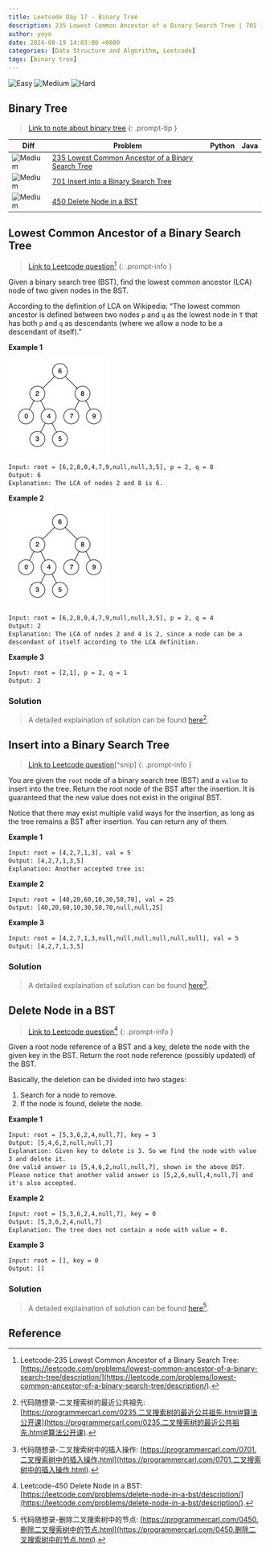 ```yaml
---
title: Leetcode Day 17 - Binary Tree
description: 235 Lowest Common Ancestor of a Binary Search Tree | 701 Insert into a Binary Search Tree |450 Delete Node in a BST
author: yoyo
date: 2024-08-19 14:03:00 +0800
categories: [Data Structure and Algorithm, Leetcode]
tags: [binary tree]
---
```


![Easy](https://img.shields.io/badge/Easy-brightgreen) 
![Medium](https://img.shields.io/badge/Medium-yellow)
![Hard](https://img.shields.io/badge/Hard-red)

## Binary Tree

> [Link to note about binary tree](https://yuyulyu.github.io/posts/binary-tree/)
{: .prompt-tip }

| Diff                                                                                                | Problem                                                                                 | Python | Java |
|-----------------------------------------------------------------------------------------------------|-----------------------------------------------------------------------------------------|--------|------|
| ![Medium](https://img.shields.io/badge/Medium-yellow)                                               | [235 Lowest Common Ancestor of a Binary Search Tree](#lowest-common-ancestor-of-a-binary-search-tree)                                       |        |      |
| ![Medium](https://img.shields.io/badge/Medium-yellow)                                               | [701 Insert into a Binary Search Tree](#insert-into-a-binary-search-tree)                                          |        |      |
| ![Medium](https://img.shields.io/badge/Medium-yellow)                                               | [450 Delete Node in a BST](#delete-node-in-a-bst)                |        |      |


## Lowest Common Ancestor of a Binary Search Tree

> [Link to Leetcode question](https://leetcode.com/problems/lowest-common-ancestor-of-a-binary-search-tree/description/)[^lcaoabst]
{: .prompt-info }

Given a binary search tree (BST), find the lowest common ancestor (LCA) node of two given nodes in the BST.

According to the definition of LCA on Wikipedia: “The lowest common ancestor is defined between two nodes `p` and `q` as the lowest node in `T` that has both `p` and `q` as descendants (where we allow a node to be a descendant of itself).” 

**Example 1**

![Desktop View](/assets/image/leetcode/leetcode-day-16/lowest-common-ancestor-of-a-binary-search-tree-example-1.png)

```
Input: root = [6,2,8,0,4,7,9,null,null,3,5], p = 2, q = 8
Output: 6
Explanation: The LCA of nodes 2 and 8 is 6.
```

**Example 2**

![Desktop View](/assets/image/leetcode/leetcode-day-16/lowest-common-ancestor-of-a-binary-search-tree-example-2.png)

```
Input: root = [6,2,8,0,4,7,9,null,null,3,5], p = 2, q = 4
Output: 2
Explanation: The LCA of nodes 2 and 4 is 2, since a node can be a descendant of itself according to the LCA definition.
```

**Example 3**

```
Input: root = [2,1], p = 2, q = 1
Output: 2
```

### Solution

> A detailed explaination of solution can be found [here](https://programmercarl.com/0235.二叉搜索树的最近公共祖先.html#算法公开课)[^lcaoabstSolution].


## Insert into a Binary Search Tree

> [Link to Leetcode question](https://leetcode.com/problems/swap-nodes-in-pairs/description/)[^snip]
{: .prompt-info }

You are given the `root` node of a binary search tree (BST) and a `value` to insert into the tree. Return the root node of the BST after the insertion. It is guaranteed that the new value does not exist in the original BST.

Notice that there may exist multiple valid ways for the insertion, as long as the tree remains a BST after insertion. You can return any of them.

**Example 1**

[image]: insert-into-a-binary-search-tree-example-1

```
Input: root = [4,2,7,1,3], val = 5
Output: [4,2,7,1,3,5]
Explanation: Another accepted tree is:
```

[image]: insert-into-a-binary-search-tree-example-2

**Example 2**

```
Input: root = [40,20,60,10,30,50,70], val = 25
Output: [40,20,60,10,30,50,70,null,null,25]
```

**Example 3**

```
Input: root = [4,2,7,1,3,null,null,null,null,null,null], val = 5
Output: [4,2,7,1,3,5]
```

### Solution

> A detailed explaination of solution can be found [here](https://programmercarl.com/0701.二叉搜索树中的插入操作.html)[^iiabstSolution].



## Delete Node in a BST

> [Link to Leetcode question](https://leetcode.com/problems/delete-node-in-a-bst/description//)[^dniab]
{: .prompt-info }

Given a root node reference of a BST and a key, delete the node with the given key in the BST. Return the root node reference (possibly updated) of the BST.

Basically, the deletion can be divided into two stages:
1. Search for a node to remove.
2. If the node is found, delete the node.
 
**Example 1**

[image]: delete-node-in-a-bst-example-1

```
Input: root = [5,3,6,2,4,null,7], key = 3
Output: [5,4,6,2,null,null,7]
Explanation: Given key to delete is 3. So we find the node with value 3 and delete it.
One valid answer is [5,4,6,2,null,null,7], shown in the above BST.
Please notice that another valid answer is [5,2,6,null,4,null,7] and it's also accepted.
```

[image]: delete-node-in-a-bst-example-2

**Example 2**

```
Input: root = [5,3,6,2,4,null,7], key = 0
Output: [5,3,6,2,4,null,7]
Explanation: The tree does not contain a node with value = 0.
```

**Example 3**

```
Input: root = [], key = 0
Output: []
```

### Solution

> A detailed explaination of solution can be found [here](https://programmercarl.com/0450.删除二叉搜索树中的节点.html)[^dniabSolution].



## Reference
[^lcaoabstSolution]:代码随想录-二叉搜索树的最近公共祖先: [https://programmercarl.com/0235.二叉搜索树的最近公共祖先.html#算法公开课](https://programmercarl.com/0235.二叉搜索树的最近公共祖先.html#算法公开课).
[^lcaoabst]:Leetcode-235 Lowest Common Ancestor of a Binary Search Tree: [https://leetcode.com/problems/lowest-common-ancestor-of-a-binary-search-tree/description/](https://leetcode.com/problems/lowest-common-ancestor-of-a-binary-search-tree/description/).
[^iiabst]:Leetcode-701 Insert into a Binary Search Tree: [https://leetcode.com/problems/insert-into-a-binary-search-tree/description/](https://leetcode.com/problems/insert-into-a-binary-search-tree/description/).
[^iiabstSolution]:代码随想录-二叉搜索树中的插入操作: [https://programmercarl.com/0701.二叉搜索树中的插入操作.html](https://programmercarl.com/0701.二叉搜索树中的插入操作.html).
[^dniab]:Leetcode-450 Delete Node in a BST: [https://leetcode.com/problems/delete-node-in-a-bst/description/](https://leetcode.com/problems/delete-node-in-a-bst/description/).
[^dniabSolution]:代码随想录-删除二叉搜索树中的节点: [https://programmercarl.com/0450.删除二叉搜索树中的节点.html](https://programmercarl.com/0450.删除二叉搜索树中的节点.html).

